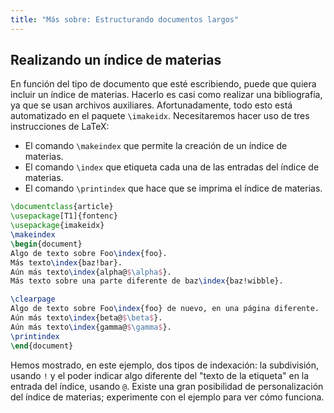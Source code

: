 ```yaml
---
title: "Más sobre: Estructurando documentos largos"
---
```


## Realizando un índice de materias

En función del tipo de documento que esté escribiendo, puede que quiera incluir
un índice de materias. Hacerlo es casi como realizar una bibliografía, ya que se usan
archivos auxiliares. Afortunadamente, todo esto está automatizado en el paquete
`\imakeidx`. Necesitaremos hacer uso de tres instrucciones de LaTeX:

- El comando `\makeindex` que permite la creación de un índice de materias.
- El comando `\index` que etiqueta cada una de las entradas del índice de materias.
- El comando `\printindex` que hace que se imprima el índice de materias.

```latex
\documentclass{article}
\usepackage[T1]{fontenc}
\usepackage{imakeidx}
\makeindex
\begin{document}
Algo de texto sobre Foo\index{foo}.
Más texto\index{baz!bar}.
Aún más texto\index{alpha@$\alpha$}.
Más texto sobre una parte diferente de baz\index{baz!wibble}.

\clearpage
Algo de texto sobre Foo\index{foo} de nuevo, en una página diferente.
Aún más texto\index{beta@$\beta$}.
Aún más texto\index{gamma@$\gamma$}.
\printindex
\end{document}
```

Hemos mostrado, en este ejemplo, dos tipos de indexación: la subdivisión, usando `!` y
el poder indicar algo diferente del "texto de la etiqueta" en la entrada del índice, usando `@`.
Existe una gran posibilidad de personalización del índice de materias; experimente
con el ejemplo para ver cómo funciona.
